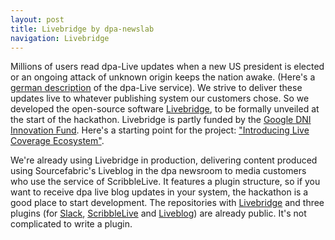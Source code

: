 ```yaml
---
layout: post
title: Livebridge by dpa-newslab
navigation: Livebridge
---
```


Millions of users read dpa-Live updates when a new US president is elected or an ongoing attack of unknown origin keeps the nation awake. (Here's a [german description](https://www.dpa.com/de/produkte-services/liveticker-newsblogs/#liveticker) of the dpa-Live service). We strive to deliver these updates live to whatever publishing system our customers chose. So we developed the open-source software [Livebridge](https://github.com/dpa-newslab/livebridge/), to be formally unveiled at the start of the hackathon. Livebridge is partly funded by the [Google DNI Innovation Fund](https://www.digitalnewsinitiative.com/fund/). Here's a starting point for the project: ["Introducing Live Coverage Ecosystem"](https://blog.sourcefabric.org/en/news/blog/3434/Introducing-Live-Coverage-Ecosystem-funded-by-Google.htm). 

We're already using Livebridge in production, delivering content produced using Sourcefabric's Liveblog in the dpa newsroom to media customers who use the service of ScribbleLive. It features a plugin structure, so if you want to receive dpa live blog updates in your system, the hackathon is a good place to start development. The repositories with [Livebridge](https://github.com/dpa-newslab/livebridge/) and three plugins (for [Slack](https://github.com/dpa-newslab/livebridge-slack), [ScribbleLive](https://github.com/dpa-newslab/livebridge-scribblelive) and [Liveblog](https://github.com/dpa-newslab/livebridge-liveblog)) are already public. It's not complicated to write a plugin.

